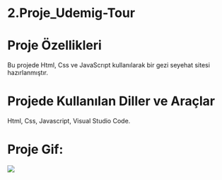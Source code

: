 # 2.Proje_Udemig-Tour

# Proje Özellikleri

Bu projede Html, Css ve JavaScrıpt kullanılarak bir gezi seyehat sitesi hazırlanmıştır.

# Projede Kullanılan Diller ve Araçlar

Html, Css, Javascript, Visual Studio Code.

# Proje Gif:

![](UdemigTour.gif)
